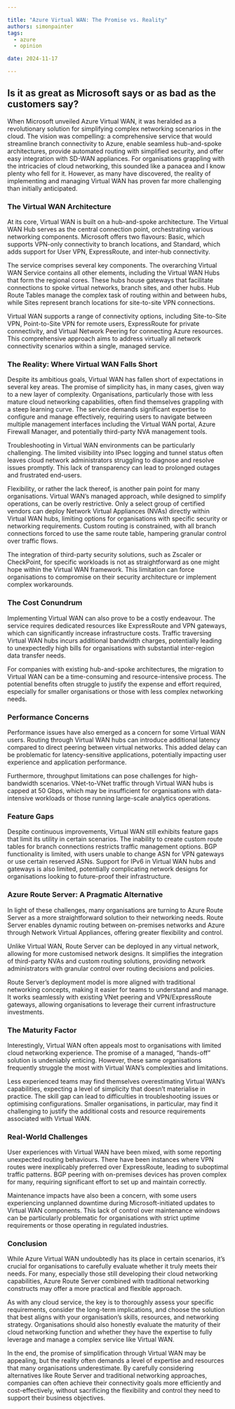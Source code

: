```yaml
---

title: "Azure Virtual WAN: The Promise vs. Reality"
authors: simonpainter
tags:
  - azure
  - opinion

date: 2024-11-17

---
```


## Is it as great as Microsoft says or as bad as the customers say?

When Microsoft unveiled Azure Virtual WAN, it was heralded as a revolutionary solution for simplifying complex networking scenarios in the cloud. The vision was compelling: a comprehensive service that would streamline branch connectivity to Azure, enable seamless hub-and-spoke architectures, provide automated routing with simplified security, and offer easy integration with SD-WAN appliances. For organisations grappling with the intricacies of cloud networking, this sounded like a panacea and I know plenty who fell for it. However, as many have discovered, the reality of implementing and managing Virtual WAN has proven far more challenging than initially anticipated.
<!-- truncate -->
### The Virtual WAN Architecture

At its core, Virtual WAN is built on a hub-and-spoke architecture. The Virtual WAN Hub serves as the central connection point, orchestrating various networking components. Microsoft offers two flavours: Basic, which supports VPN-only connectivity to branch locations, and Standard, which adds support for User VPN, ExpressRoute, and inter-hub connectivity.

The service comprises several key components. The overarching Virtual WAN Service contains all other elements, including the Virtual WAN Hubs that form the regional cores. These hubs house gateways that facilitate connections to spoke virtual networks, branch sites, and other hubs. Hub Route Tables manage the complex task of routing within and between hubs, while Sites represent branch locations for site-to-site VPN connections.

Virtual WAN supports a range of connectivity options, including Site-to-Site VPN, Point-to-Site VPN for remote users, ExpressRoute for private connectivity, and Virtual Network Peering for connecting Azure resources. This comprehensive approach aims to address virtually all network connectivity scenarios within a single, managed service.

### The Reality: Where Virtual WAN Falls Short

Despite its ambitious goals, Virtual WAN has fallen short of expectations in several key areas. The promise of simplicity has, in many cases, given way to a new layer of complexity. Organisations, particularly those with less mature cloud networking capabilities, often find themselves grappling with a steep learning curve. The service demands significant expertise to configure and manage effectively, requiring users to navigate between multiple management interfaces including the Virtual WAN portal, Azure Firewall Manager, and potentially third-party NVA management tools.

Troubleshooting in Virtual WAN environments can be particularly challenging. The limited visibility into IPsec logging and tunnel status often leaves cloud network administrators struggling to diagnose and resolve issues promptly. This lack of transparency can lead to prolonged outages and frustrated end-users.

Flexibility, or rather the lack thereof, is another pain point for many organisations. Virtual WAN’s managed approach, while designed to simplify operations, can be overly restrictive. Only a select group of certified vendors can deploy Network Virtual Appliances (NVAs) directly within Virtual WAN hubs, limiting options for organisations with specific security or networking requirements. Custom routing is constrained, with all branch connections forced to use the same route table, hampering granular control over traffic flows.

The integration of third-party security solutions, such as Zscaler or CheckPoint, for specific workloads is not as straightforward as one might hope within the Virtual WAN framework. This limitation can force organisations to compromise on their security architecture or implement complex workarounds.

### The Cost Conundrum

Implementing Virtual WAN can also prove to be a costly endeavour. The service requires dedicated resources like ExpressRoute and VPN gateways, which can significantly increase infrastructure costs. Traffic traversing Virtual WAN hubs incurs additional bandwidth charges, potentially leading to unexpectedly high bills for organisations with substantial inter-region data transfer needs.

For companies with existing hub-and-spoke architectures, the migration to Virtual WAN can be a time-consuming and resource-intensive process. The potential benefits often struggle to justify the expense and effort required, especially for smaller organisations or those with less complex networking needs.

### Performance Concerns

Performance issues have also emerged as a concern for some Virtual WAN users. Routing through Virtual WAN hubs can introduce additional latency compared to direct peering between virtual networks. This added delay can be problematic for latency-sensitive applications, potentially impacting user experience and application performance.

Furthermore, throughput limitations can pose challenges for high-bandwidth scenarios. VNet-to-VNet traffic through Virtual WAN hubs is capped at 50 Gbps, which may be insufficient for organisations with data-intensive workloads or those running large-scale analytics operations.

### Feature Gaps

Despite continuous improvements, Virtual WAN still exhibits feature gaps that limit its utility in certain scenarios. The inability to create custom route tables for branch connections restricts traffic management options. BGP functionality is limited, with users unable to change ASN for VPN gateways or use certain reserved ASNs. Support for IPv6 in Virtual WAN hubs and gateways is also limited, potentially complicating network designs for organisations looking to future-proof their infrastructure.

### Azure Route Server: A Pragmatic Alternative

In light of these challenges, many organisations are turning to Azure Route Server as a more straightforward solution to their networking needs. Route Server enables dynamic routing between on-premises networks and Azure through Network Virtual Appliances, offering greater flexibility and control.

Unlike Virtual WAN, Route Server can be deployed in any virtual network, allowing for more customised network designs. It simplifies the integration of third-party NVAs and custom routing solutions, providing network administrators with granular control over routing decisions and policies.

Route Server’s deployment model is more aligned with traditional networking concepts, making it easier for teams to understand and manage. It works seamlessly with existing VNet peering and VPN/ExpressRoute gateways, allowing organisations to leverage their current infrastructure investments.

### The Maturity Factor

Interestingly, Virtual WAN often appeals most to organisations with limited cloud networking experience. The promise of a managed, “hands-off” solution is undeniably enticing. However, these same organisations frequently struggle the most with Virtual WAN’s complexities and limitations.

Less experienced teams may find themselves overestimating Virtual WAN’s capabilities, expecting a level of simplicity that doesn’t materialise in practice. The skill gap can lead to difficulties in troubleshooting issues or optimising configurations. Smaller organisations, in particular, may find it challenging to justify the additional costs and resource requirements associated with Virtual WAN.

### Real-World Challenges

User experiences with Virtual WAN have been mixed, with some reporting unexpected routing behaviours. There have been instances where VPN routes were inexplicably preferred over ExpressRoute, leading to suboptimal traffic patterns. BGP peering with on-premises devices has proven complex for many, requiring significant effort to set up and maintain correctly.

Maintenance impacts have also been a concern, with some users experiencing unplanned downtime during Microsoft-initiated updates to Virtual WAN components. This lack of control over maintenance windows can be particularly problematic for organisations with strict uptime requirements or those operating in regulated industries.

### Conclusion

While Azure Virtual WAN undoubtedly has its place in certain scenarios, it’s crucial for organisations to carefully evaluate whether it truly meets their needs. For many, especially those still developing their cloud networking capabilities, Azure Route Server combined with traditional networking constructs may offer a more practical and flexible approach.

As with any cloud service, the key is to thoroughly assess your specific requirements, consider the long-term implications, and choose the solution that best aligns with your organisation’s skills, resources, and networking strategy. Organisations should also honestly evaluate the maturity of their cloud networking function and whether they have the expertise to fully leverage and manage a complex service like Virtual WAN.

In the end, the promise of simplification through Virtual WAN may be appealing, but the reality often demands a level of expertise and resources that many organisations underestimate. By carefully considering alternatives like Route Server and traditional networking approaches, companies can often achieve their connectivity goals more efficiently and cost-effectively, without sacrificing the flexibility and control they need to support their business objectives.
